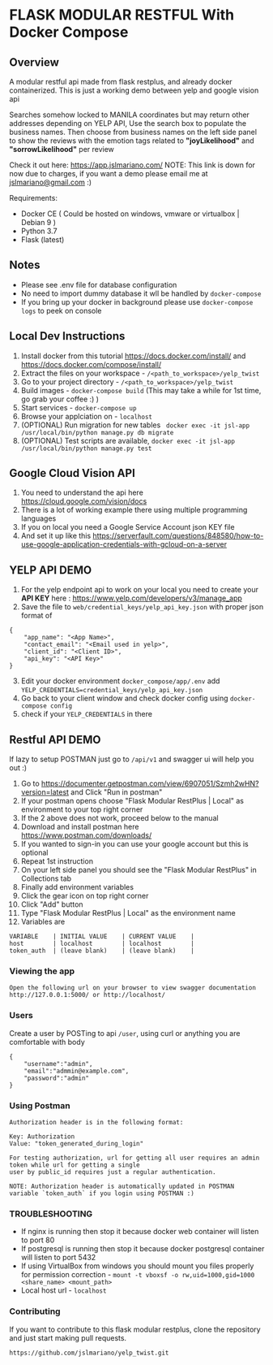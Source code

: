 # FLASK MODULAR RESTFUL With Docker Compose

## Overview

A modular restful api made from flask restplus, and already docker containerized. This is just a working demo between yelp and google vision api

Searches somehow locked to MANILA coordinates but may return other addresses depending on YELP API, Use the search box to populate the business names. Then choose from business names on the left side panel to show the reviews with the emotion tags related to **"joyLikelihood"** and **"sorrowLikelihood"** per review

Check it out here: https://app.jslmariano.com/
NOTE: This link is down for now due to charges, if you want a demo please email me at jslmariano@gmail.com :)

Requirements:

- Docker CE ( Could be hosted on windows, vmware or virtualbox | Debian 9 )
- Python 3.7
- Flask (latest)

## Notes

- Please see .env file for database configuration
- No need to import dummy database it wll be handled by `docker-compose`
- If you bring up your docker in background please use `docker-compose logs` to peek on console


## Local Dev Instructions

1. Install docker from this tutorial https://docs.docker.com/install/ and https://docs.docker.com/compose/install/
1. Extract the files on your workspace - `/<path_to_workspace>/yelp_twist`
1. Go to your project directory - `/<path_to_workspace>/yelp_twist`
1. Build images - `docker-compose build` (This may take a while for 1st time, go grab your coffee :) )
1. Start services - `docker-compose up`
1. Browse your applciation on - `localhost`
1. (OPTIONAL) Run migration for new tables ` docker exec -it jsl-app /usr/local/bin/python manage.py db migrate`
1. (OPTIONAL) Test scripts are available, `docker exec -it jsl-app /usr/local/bin/python manage.py test`

## Google Cloud Vision API
1. You need to understand the api here https://cloud.google.com/vision/docs
2. There is a lot of working example there using multiple programming languages
3. If you on local you need a Google Service Account json KEY file
4. And set it up like this https://serverfault.com/questions/848580/how-to-use-google-application-credentials-with-gcloud-on-a-server 

## YELP API DEMO

1. For the yelp endpoint api to work on your local you need to create your **API KEY** here : https://www.yelp.com/developers/v3/manage_app
2. Save the file to `web/credential_keys/yelp_api_key.json` with proper json format of 
```
{
    "app_name": "<App Name>",
    "contact_email": "<Email used in yelp>",
    "client_id": "<Client ID>",
    "api_key": "<API Key>"
}
```
3. Edit your docker environment `docker_compose/app/.env` add `YELP_CREDENTIALS=credential_keys/yelp_api_key.json`
4. Go back to your client window and check docker config using `docker-compose config` 
5. check if your `YELP_CREDENTIALS` in there

## Restful API DEMO

If lazy to setup POSTMAN just go to `/api/v1` and swagger ui will help you out :)

1. Go to https://documenter.getpostman.com/view/6907051/Szmh2wHN?version=latest and Click "Run in postman"
1. If your postman opens choose "Flask Modular RestPlus | Local" as environment to your top right corner
1. If the 2 above does not work, proceed below to the manual
1. Download and install postman here https://www.postman.com/downloads/
1. If you wanted to sign-in you can use your google account but this is optional
1. Repeat 1st instruction
1. On your left side panel you should see the "Flask Modular RestPlus" in Collections tab
1. Finally add environment variables
1. Click the gear icon on top right corner
1. Click "Add" button
1. Type "Flask Modular RestPlus | Local" as the environment name
1. Variables are
```
VARIABLE    | INITIAL VALUE    | CURRENT VALUE    |
host        | localhost        | localhost        |
token_auth  | (leave blank)    | (leave blank)    |
```

### Viewing the app ###

    Open the following url on your browser to view swagger documentation
    http://127.0.0.1:5000/ or http://localhost/


### Users ###

Create a user by POSTing to api `/user`, using curl or anything you are comfortable
with body
```
{
    "username":"admin",
    "email":"admmin@example.com",
    "password":"admin"
}
```

### Using Postman ####

    Authorization header is in the following format:

    Key: Authorization
    Value: "token_generated_during_login"

    For testing authorization, url for getting all user requires an admin token while url for getting a single
    user by public_id requires just a regular authentication.

    NOTE: Authorization header is automatically updated in POSTMAN variable `token_auth` if you login using POSTMAN :)


### TROUBLESHOOTING

- If nginx is running then stop it because docker web container will listen to port 80
- If postgresql is running then stop it because docker postgresql container will listen to port 5432
- If using VirtualBox from windows you should mount you files properly for permission correction - `mount -t vboxsf -o rw,uid=1000,gid=1000 <share_name> <mount_path>`
- Local host url - `localhost`


### Contributing
If you want to contribute to this flask modular restplus, clone the repository and just start making pull requests.

```
https://github.com/jslmariano/yelp_twist.git
```
